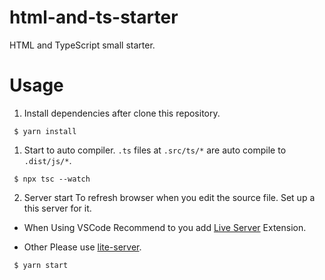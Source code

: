 # html-and-ts-starter

HTML and TypeScript small starter.

# Usage

1. Install dependencies after clone this repository.

```
 $ yarn install
```

1. Start to auto compiler.
   `.ts` files at `.src/ts/*` are auto compile to `.dist/js/*`.

```
 $ npx tsc --watch
```

2. Server start
   To refresh browser when you edit the source file.
   Set up a this server for it.

- When Using VSCode
  Recommend to you add [Live Server](https://marketplace.visualstudio.com/items?itemName=ritwickdey.LiveServer) Extension.

- Other
  Please use [lite-server](https://github.com/johnpapa/lite-server).

```
 $ yarn start
```
